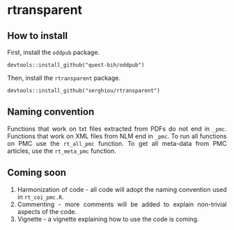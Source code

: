 # rtransparent

<div align="justify">


## How to install

First, install the `oddpub` package.

```{r}
devtools::install_github("quest-bih/oddpub")
```

Then, install the `rtransparent` package.

```{r}
devtools::install_github("serghiou/rtransparent")
```


## Naming convention
Functions that work on txt files extracted from PDFs do not end in `_pmc`. Functions that work on XML files from NLM end in `_pmc`. To run all functions on PMC use the `rt_all_pmc` function. To get all meta-data from PMC articles, use the `rt_meta_pmc` function.


## Coming soon

1. Harmonization of code - all code will adopt the naming convention used in `rt_coi_pmc.R`.
2. Commenting - more comments will be added to explain non-trivial aspects of the code.
3. Vignette - a vignette explaining how to use the code is coming.


</div>
